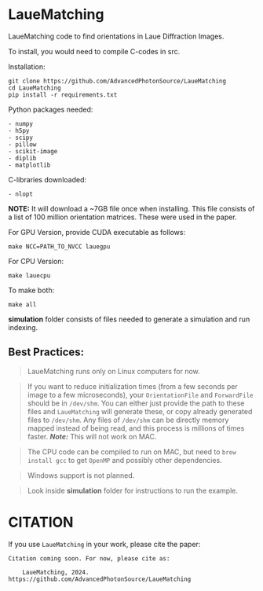 # LaueMatching

LaueMatching code to find orientations in Laue Diffraction Images.

To install, you would need to compile C-codes in src.

Installation:
    
    git clone https://github.com/AdvancedPhotonSource/LaueMatching
    cd LaueMatching
    pip install -r requirements.txt

Python packages needed:

    - numpy
    - h5py
    - scipy
    - pillow
    - scikit-image
    - diplib
    - matplotlib

C-libraries downloaded:

    - nlopt

**NOTE:** It will download a ~7GB file once when installing. This file consists of a list of 100 million orientation matrices. These were used in the paper.

For GPU Version, provide CUDA executable as follows:

    make NCC=PATH_TO_NVCC lauegpu

For CPU Version:

    make lauecpu

To make both:

    make all

**simulation** folder consists of files needed to generate a simulation and run indexing.

## Best Practices:

> LaueMatching runs only on Linux computers for now.

> If you want to reduce initialization times (from a few seconds per image to a few microseconds), your `OrientationFile` and `ForwardFile` should be in `/dev/shm`. You can either just provide the path to these files and `LaueMatching` will generate these, or copy already generated files to `/dev/shm`. Any files of `/dev/shm` can be directly memory mapped instead of being read, and this process is millions of times faster. ***Note:*** This will not work on MAC.

> The CPU code can be compiled to run on MAC, but need to `brew install gcc` to get `OpenMP` and possibly other dependencies.

> Windows support is not planned.

> Look inside **simulation** folder for instructions to run the example.

# CITATION

If you use `LaueMatching` in your work, please cite the paper:

    Citation coming soon. For now, please cite as:

        LaueMatching, 2024. https://github.com/AdvancedPhotonSource/LaueMatching